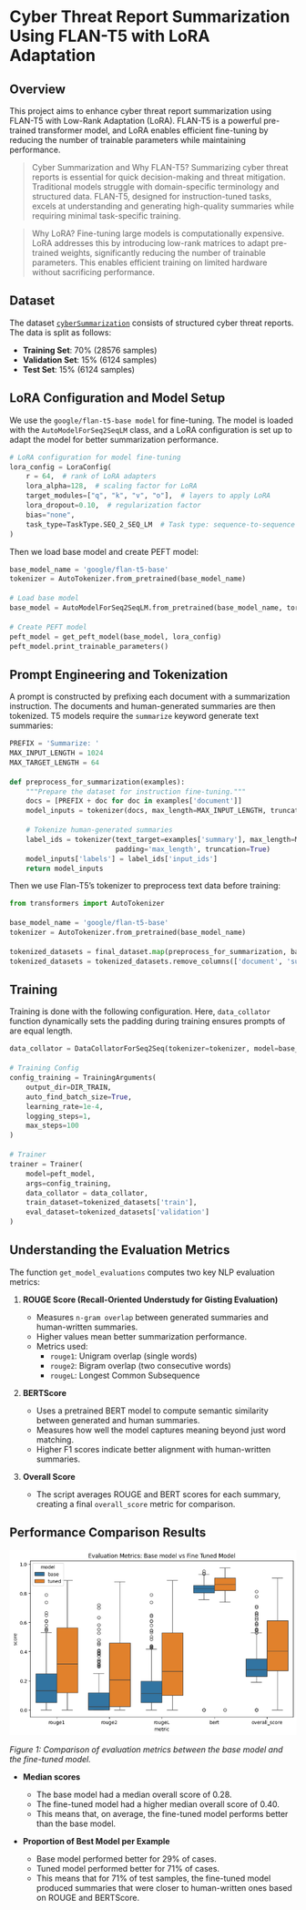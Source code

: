 # Cyber Threat Report Summarization Using FLAN-T5 with LoRA Adaptation

## Overview
This project aims to enhance cyber threat report summarization using FLAN-T5 with Low-Rank Adaptation (LoRA). FLAN-T5 is a powerful pre-trained transformer model, and LoRA enables efficient fine-tuning by reducing the number of trainable parameters while maintaining performance.

> Cyber Summarization and Why FLAN-T5? 
Summarizing cyber threat reports is essential for quick decision-making and threat mitigation. Traditional models struggle with domain-specific terminology and structured data. FLAN-T5, designed for instruction-tuned tasks, excels at understanding and generating high-quality summaries while requiring minimal task-specific training.

> Why LoRA?
Fine-tuning large models is computationally expensive. LoRA addresses this by introducing low-rank matrices to adapt pre-trained weights, significantly reducing the number of trainable parameters. This enables efficient training on limited hardware without sacrificing performance.

## Dataset

The dataset [`cyberSummarization`](https://huggingface.co/datasets/JamesLin0219/cyberSummarization) consists of structured cyber threat reports. The data is split as follows:
- **Training Set**: 70% (28576 samples)
- **Validation Set**: 15% (6124 samples)
- **Test Set**: 15% (6124 samples)

## LoRA Configuration and Model Setup

We use the `google/flan-t5-base model` for fine-tuning. The model is loaded with the `AutoModelForSeq2SeqLM` class, and a LoRA configuration is set up to adapt the model for better summarization performance.

```python
# LoRA configuration for model fine-tuning
lora_config = LoraConfig(
    r = 64,  # rank of LoRA adapters
    lora_alpha=128,  # scaling factor for LoRA
    target_modules=["q", "k", "v", "o"],  # layers to apply LoRA
    lora_dropout=0.10,  # regularization factor
    bias="none",
    task_type=TaskType.SEQ_2_SEQ_LM  # Task type: sequence-to-sequence language modeling
)
```

Then we load base model and create PEFT model:

```python
base_model_name = 'google/flan-t5-base'
tokenizer = AutoTokenizer.from_pretrained(base_model_name)

# Load base model
base_model = AutoModelForSeq2SeqLM.from_pretrained(base_model_name, torch_dtype=torch.bfloat16, device_map='auto')

# Create PEFT model
peft_model = get_peft_model(base_model, lora_config)
peft_model.print_trainable_parameters()
```


## Prompt Engineering and Tokenization

A prompt is constructed by prefixing each document with a summarization instruction. The documents and human-generated summaries are then tokenized. T5 models require the `summarize` keyword generate text summaries:

```python
PREFIX = 'Summarize: '
MAX_INPUT_LENGTH = 1024
MAX_TARGET_LENGTH = 64

def preprocess_for_summarization(examples):
    """Prepare the dataset for instruction fine-tuning."""
    docs = [PREFIX + doc for doc in examples['document']]
    model_inputs = tokenizer(docs, max_length=MAX_INPUT_LENGTH, truncation=True)
    
    # Tokenize human-generated summaries
    label_ids = tokenizer(text_target=examples['summary'], max_length=MAX_TARGET_LENGTH,
                          padding='max_length', truncation=True)
    model_inputs['labels'] = label_ids['input_ids']
    return model_inputs
```

Then we use Flan-T5’s tokenizer to preprocess text data before training:

```python
from transformers import AutoTokenizer

base_model_name = 'google/flan-t5-base'
tokenizer = AutoTokenizer.from_pretrained(base_model_name)

tokenized_datasets = final_dataset.map(preprocess_for_summarization, batched=True)
tokenized_datasets = tokenized_datasets.remove_columns(['document', 'summary', 'id'])
```

## Training

Training is done with the following configuration. Here, `data_collator` function dynamically sets the padding during training ensures prompts of are equal length.

```python
data_collator = DataCollatorForSeq2Seq(tokenizer=tokenizer, model=base_model)

# Training Config
config_training = TrainingArguments(
    output_dir=DIR_TRAIN,
    auto_find_batch_size=True,
    learning_rate=1e-4,
    logging_steps=1,
    max_steps=100
)

# Trainer
trainer = Trainer(
    model=peft_model,
    args=config_training,
    data_collator = data_collator,
    train_dataset=tokenized_datasets['train'],
    eval_dataset=tokenized_datasets['validation']
)
```



## Understanding the Evaluation Metrics

The function `get_model_evaluations` computes two key NLP evaluation metrics:  

1. **ROUGE Score (Recall-Oriented Understudy for Gisting Evaluation)**  
   - Measures `n-gram overlap` between generated summaries and human-written summaries.  
   - Higher values mean better summarization performance.
   - Metrics used:  
     - `rouge1`: Unigram overlap (single words)  
     - `rouge2`: Bigram overlap (two consecutive words)  
     - `rougeL`: Longest Common Subsequence  

2. **BERTScore**  
   - Uses a pretrained BERT model to compute semantic similarity between generated and human summaries.  
   - Measures how well the model captures meaning beyond just word matching.  
   - Higher F1 scores indicate better alignment with human-written summaries.  

3. **Overall Score**  
   - The script averages ROUGE and BERT scores for each summary, creating a final `overall_score` metric for comparison.  



## Performance Comparison Results

![Performance Comparison](performance_comparison.png)

*Figure 1: Comparison of evaluation metrics between the base model and the fine-tuned model.*

- **Median scores**  
  - The base model had a median overall score of 0.28.  
  - The fine-tuned model had a higher median overall score of 0.40.  
  - This means that, on average, the fine-tuned model performs better than the base model.  

- **Proportion of Best Model per Example**  
  - Base model performed better for 29% of cases.  
  - Tuned model performed better for 71% of cases.
  - This means that for 71% of test samples, the fine-tuned model produced summaries that were closer to human-written ones based on ROUGE and BERTScore.  


